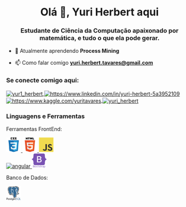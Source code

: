 <h1 align="center">Olá 👋, Yuri Herbert aqui</h1>
<h3 align="center">Estudante de Ciência da Computação apaixonado por matemática, e tudo o que ela pode gerar.</h3>

- 🌱 Atualmente aprendendo **Process Mining**

- 📫 Como falar comigo **yuri.herbert.tavares@gmail.com**

<h3 align="left">Se conecte comigo aqui:</h3>
<p align="left">
  <a href="https://mobile.twitter.com/Yur1Herbert" target="blank">
    <img align="center" src="https://raw.githubusercontent.com/rahuldkjain/github-profile-readme-generator/master/src/images/icons/Social/twitter.svg" alt="yur1_herbert" height="30" width="40" />
  </a>
  <a href="https://linkedin.com/in/https://www.linkedin.com/in/yuri-herbert-5a3952109" target="blank">
    <img align="center" src="https://raw.githubusercontent.com/rahuldkjain/github-profile-readme-generator/master/src/images/icons/Social/linked-in-alt.svg" alt="https://www.linkedin.com/in/yuri-herbert-5a3952109" height="30" width="40" />
  </a>
  <a href="https://kaggle.com/https://www.kaggle.com/yuritavares" target="blank">
    <img align="center" src="https://raw.githubusercontent.com/rahuldkjain/github-profile-readme-generator/master/src/images/icons/Social/kaggle.svg" alt="https://www.kaggle.com/yuritavares" height="30" width="40" />
  </a>
  <a href="https://instagram.com/yuri_herbert" target="blank">
    <img align="center" src="https://raw.githubusercontent.com/rahuldkjain/github-profile-readme-generator/master/src/images/icons/Social/instagram.svg" alt="yuri_herbert" height="30" width="40" />
  </a>
</p>

<h3 align="left">Linguagens e Ferramentas</h3>
<p align="left">
<p> Ferramentas FrontEnd: </p>
 <a href="https://www.w3schools.com/css/" target="_blank" rel="noreferrer">
    <img src="https://raw.githubusercontent.com/devicons/devicon/master/icons/css3/css3-original-wordmark.svg" alt="css3" width="40" height="40" />
  </a>
  <a href="https://www.w3.org/html/" target="_blank" rel="noreferrer">
    <img src="https://raw.githubusercontent.com/devicons/devicon/master/icons/html5/html5-original-wordmark.svg" alt="html5" width="40" height="40" />
  </a>
  <a href="https://developer.mozilla.org/en-US/docs/Web/JavaScript" target="_blank" rel="noreferrer">
    <img src="https://raw.githubusercontent.com/devicons/devicon/master/icons/javascript/javascript-original.svg" alt="javascript" width="40" height="40" />
  <br/></a>
  <a href="https://angular.io" target="_blank" rel="noreferrer"> <img src="https://angular.io/assets/images/logos/angular/angular.svg" alt="angular" width="40" height="40"/> </a>
  <a href="https://getbootstrap.com" target="_blank" rel="noreferrer"> <img src="https://raw.githubusercontent.com/devicons/devicon/master/icons/bootstrap/bootstrap-plain-wordmark.svg" alt="bootstrap" width="40" height="40"/> <br/></a>
  
  <p> Banco de Dados: </p>
    <a href="https://www.postgresql.org" target="_blank" rel="noreferrer">
      <img src="https://raw.githubusercontent.com/devicons/devicon/master/icons/postgresql/postgresql-original-wordmark.svg" alt="postgresql" width="40" height="40" />
    </a>
  
    
</p>
